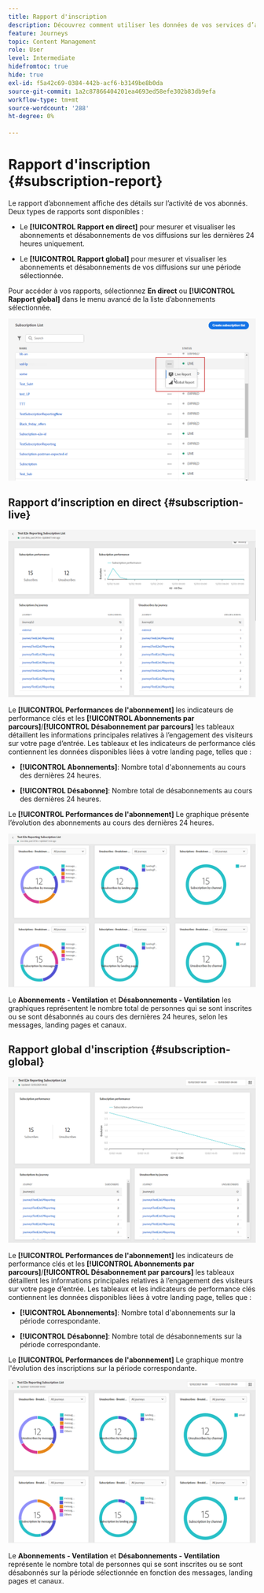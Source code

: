 ```yaml
---
title: Rapport d'inscription
description: Découvrez comment utiliser les données de vos services d’abonnement
feature: Journeys
topic: Content Management
role: User
level: Intermediate
hidefromtoc: true
hide: true
exl-id: f5a42c69-0384-442b-acf6-b3149be8b0da
source-git-commit: 1a2c87866404201ea4693ed58efe302b83db9efa
workflow-type: tm+mt
source-wordcount: '288'
ht-degree: 0%

---
```


# Rapport d&#39;inscription {#subscription-report}

Le rapport d’abonnement affiche des détails sur l’activité de vos abonnés. Deux types de rapports sont disponibles :

* Le **[!UICONTROL Rapport en direct]** pour mesurer et visualiser les abonnements et désabonnements de vos diffusions sur les dernières 24 heures uniquement.

* Le **[!UICONTROL Rapport global]** pour mesurer et visualiser les abonnements et désabonnements de vos diffusions sur une période sélectionnée.

Pour accéder à vos rapports, sélectionnez **En direct** ou **[!UICONTROL Rapport global]** dans le menu avancé de la liste d’abonnements sélectionnée.

![](../assets/subscription_report_6.png)

## Rapport d’inscription en direct {#subscription-live}

![](../assets/subscription_report_3.png)

Le **[!UICONTROL Performances de l&#39;abonnement]** les indicateurs de performance clés et les **[!UICONTROL Abonnements par parcours]**/**[!UICONTROL Désabonnement par parcours]** les tableaux détaillent les informations principales relatives à l’engagement des visiteurs sur votre page d’entrée. Les tableaux et les indicateurs de performance clés contiennent les données disponibles liées à votre landing page, telles que :

* **[!UICONTROL Abonnements]**: Nombre total d&#39;abonnements au cours des dernières 24 heures.

* **[!UICONTROL Désabonne]**: Nombre total de désabonnements au cours des dernières 24 heures.

Le **[!UICONTROL Performances de l&#39;abonnement]** Le graphique présente l’évolution des abonnements au cours des dernières 24 heures.

![](../assets/subscription_report_4.png)

Le **Abonnements - Ventilation** et **Désabonnements - Ventilation** les graphiques représentent le nombre total de personnes qui se sont inscrites ou se sont désabonnés au cours des dernières 24 heures, selon les messages, landing pages et canaux.

## Rapport global d&#39;inscription {#subscription-global}

![](../assets/subscription_report_1.png)

Le **[!UICONTROL Performances de l&#39;abonnement]** les indicateurs de performance clés et les **[!UICONTROL Abonnements par parcours]**/**[!UICONTROL Désabonnement par parcours]** les tableaux détaillent les informations principales relatives à l’engagement des visiteurs sur votre page d’entrée. Les tableaux et les indicateurs de performance clés contiennent les données disponibles liées à votre landing page, telles que :

* **[!UICONTROL Abonnements]**: Nombre total d&#39;abonnements sur la période correspondante.

* **[!UICONTROL Désabonne]**: Nombre total de désabonnements sur la période correspondante.

Le **[!UICONTROL Performances de l&#39;abonnement]** Le graphique montre l&#39;évolution des inscriptions sur la période correspondante.

![](../assets/subscription_report_2.png)

Le **Abonnements - Ventilation** et **Désabonnements - Ventilation** représente le nombre total de personnes qui se sont inscrites ou se sont désabonnés sur la période sélectionnée en fonction des messages, landing pages et canaux.
